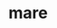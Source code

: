 ---
category: 4-letters
denotation: null
name: mare
reference_link: https://www.etymonline.com/word/mare
root_language: null
root_name: null
title: mare
type: free
word_sums:
- respelling: mare
  sum: 'Mare + '
---
